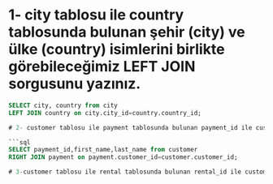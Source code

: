# 1- city tablosu ile country tablosunda bulunan şehir (city) ve ülke (country) isimlerini birlikte görebileceğimiz LEFT JOIN sorgusunu yazınız.


```sql
SELECT city, country from city 
LEFT JOIN country on city.city_id=country.country_id;

# 2- customer tablosu ile payment tablosunda bulunan payment_id ile customer tablosundaki first_name ve last_name isimlerini birlikte görebileceğimiz RIGHT JOIN sorgusunu yazınız.

```sql
SELECT payment_id,first_name,last_name from customer 
RIGHT JOIN payment on payment.customer_id=customer.customer_id;

# 3-customer tablosu ile rental tablosunda bulunan rental_id ile customer tablosundaki first_name ve last_name isimlerini birlikte görebileceğimiz FULL JOIN sorgusunu yazınız.
